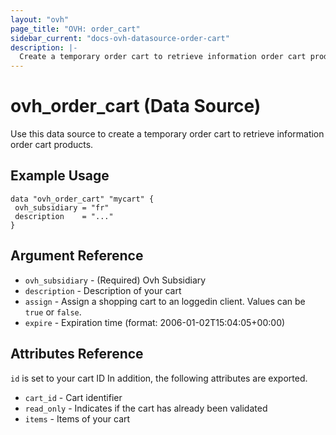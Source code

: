 ```yaml
---
layout: "ovh"
page_title: "OVH: order_cart"
sidebar_current: "docs-ovh-datasource-order-cart"
description: |-
  Create a temporary order cart to retrieve information order cart products.
---
```


# ovh_order_cart (Data Source)

Use this data source to create a temporary order cart to retrieve information order cart products.

## Example Usage

```hcl
data "ovh_order_cart" "mycart" {
 ovh_subsidiary = "fr"
 description    = "..."
}
```

## Argument Reference


* `ovh_subsidiary` - (Required) Ovh Subsidiary
* `description` - Description of your cart
* `assign` - Assign a shopping cart to an loggedin client. Values can be `true` or `false`. 
* `expire` - Expiration time (format: 2006-01-02T15:04:05+00:00)


## Attributes Reference

`id` is set to your cart ID
In addition, the following attributes are exported.

* `cart_id` - Cart identifier
* `read_only` - Indicates if the cart has already been validated
* `items` - Items of your cart
